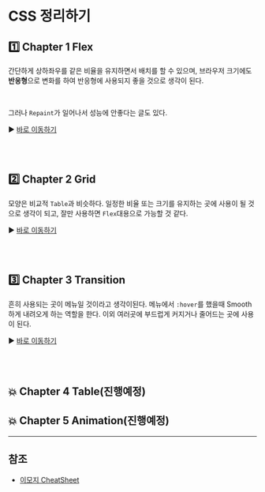 CSS 정리하기
===

## :one: Chapter 1 Flex

간단하게 상하좌우를 같은 비율을 유지하면서 배치를 할 수 있으며, 브라우저 크기에도 **반응형**으로 변화를 하여 반응형에 사용되지 좋을 것으로 생각이 된다.

</br>

그러나 `Repaint`가 일어나서 성능에 안좋다는 글도 있다.

:arrow_forward: [바로 이동하기](https://github.com/SeonHyungJo/CSS/blob/master/CSS_Flex/README.md)

</br>
</br>

## :two: Chapter 2 Grid

모양은 비교적 `Table`과 비슷하다. 일정한 비율 또는 크기를 유지하는 곳에 사용이 될 것으로 생각이 되고, 잘만 사용하면 `Flex`대용으로 가능할 것 같다.

:arrow_forward: [바로 이동하기](https://github.com/SeonHyungJo/CSS/blob/master/CSS_Grid/README.md)

</br>
</br>

## :three: Chapter 3 Transition

흔히 사용되는 곳이 메뉴일 것이라고 생각이된다. 메뉴에서 `:hover`를 했을때 Smooth하게 내려오게 하는 역할을 한다. 이외 여러곳에 부드럽게 커지거나 줄어드는 곳에 사용이 된다.

:arrow_forward: [바로 이동하기](https://github.com/SeonHyungJo/CSS/tree/master/CSS_Transition)

</br>
</br>

## :boom: Chapter 4 Table(진행예정)

## :boom: Chapter 5 Animation(진행예정)


---

## 참조

- [이모지 CheatSheet](https://gist.github.com/rxaviers/7360908)


